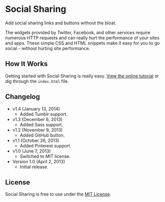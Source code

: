 # Social Sharing
Add social sharing links and buttons without the bloat.

The widgets provided by Twitter, Facebook, and other services require numerous HTTP requests and can really hurt the performance of your sites and apps. These simple CSS and HTML snippets make it easy for you to go social - without hurting site performance.

## How It Works
Getting started with Social Sharing is really easy. [View the online tutorial](http://cferdinandi.github.com/social-sharing/) or dig through the `index.html` file.

## Changelog
* v1.4 (January 13, 2014)
  * Added Tumblr support.
* v1.3 (December 6, 2013)
  * Added Sass support.
* v1.2 (November 9, 2013)
  * Added GitHub button.
* v1.1 (October 26, 2013)
  * Added Pinterest support.
* v1.0 (June 7, 2013)
  * Switched to MIT license.
* Version 1.0 (April 2, 2013)
  * Initial release.

## License
Social Sharing is free to use under the [MIT License](http://gomakethings.com/mit/).